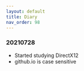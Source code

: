 ```yaml
---
layout: default
title: Diary
nav_order: 98
---
```


### 20210728

* Started studying DirectX12
* github.io is case sensitive

